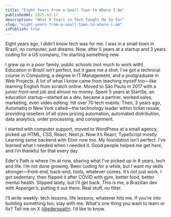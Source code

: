 ```yaml
---
title: "Eight Years from a Small Town to Where I Am"
publishedAt: 2025-03-17
description: "What 8 Years in Tech Taught Me So Far"
slug: "eight-years-from-a-small-town-to-where-i-am"
isPublish: true
---
```


Eight years ago, I didn’t know tech was for me. I was in a small town in Brazil, no computer, just dreams. Now, after 5 years at a startup and 3 years coding for a US company, I’m starting something new.

I grew up in a poor family, public schools (not much to work with). Education in Brazil isn’t perfect, but it gave me a shot. I’ve got a technical course in Computing, a degree in IT Management, and a postgraduate in Web Projects. A lot of what I know came from teaching myself too—like learning English from scratch online. Moved to São Paulo in 2017 with a junior front-end job and almost no money. Spent 5 years at StartSe, an education startup—started as a dev, became a partner, worked sales, marketing, even video editing. Hit over 70 tech events. Then, 3 years ago, Automatiq in New York called—the technology leader within ticket resale, providing resellers of all sizes pricing automation, automated distribution, data analytics, order processing, and consignment.

I started with computer support, moved to WordPress at a small agency, picked up HTML, CSS, React, Next.js. Now it’s React, TypeScript mostly. Learning some backend with Elixir now too. My foundation isn’t perfect. I’ve learned what I needed when I needed it. Good people helped me get here, and I’m thankful for that every day.

Eder’s Path is where I’m at now, sharing what I’ve picked up in 8 years, tech and life. I’m not done growing. Been coding for a while, but I want my skills stronger—front-end, back-end, tools, whatever comes. It’s not just work. I got sedentary, then flipped it after COVID with gym, better food, better mental health. Slipped lately, but I’ll get back. This is me, a Brazilian dev with Asperger’s, putting it out there. Real stuff, no filter.

I’ll write weekly: tech lessons, life lessons, whatever hits me. If you’re into building something too, stay with me. What's one thing you want to learn or fix? Tell me on X (<a href="https://x.com/ederspath" target="_blank" rel="noopener noreferrer">@ederspath</a>). I’d like to know.
